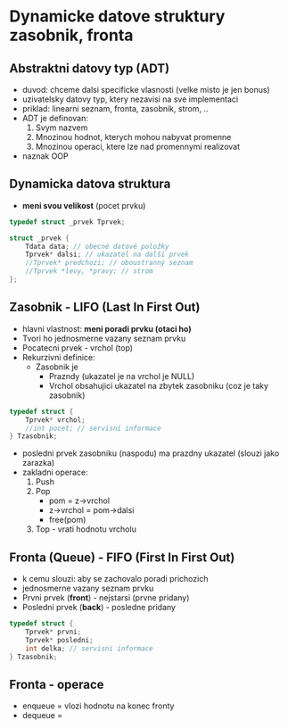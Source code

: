 # Dynamicke datove struktury zasobnik, fronta

## Abstraktni datovy typ (ADT)
- duvod: chceme dalsi specificke vlasnosti (velke misto je jen bonus)
- uzivatelsky datovy typ, ktery nezavisi na sve implementaci
- priklad: linearni seznam, fronta, zasobnik, strom, ..
- ADT je definovan:
    1. Svym nazvem
    2. Mnozinou hodnot, kterych mohou nabyvat promenne
    3. Mnozinou operaci, ktere lze nad promennymi realizovat
- naznak OOP

## Dynamicka datova struktura
- **meni svou velikost** (pocet prvku)

```c
typedef struct _prvek Tprvek;

struct _prvek {
    Tdata data; // obecně datové položky
    Tprvek* dalsi; // ukazatel na další prvek
    //Tprvek* predchozi; // oboustranný seznam
    //Tprvek *levy, *pravy; // strom
};
```

## Zasobnik - LIFO (Last In First Out)
- hlavni vlastnost: **meni poradi prvku (otaci ho)**
- Tvori ho jednosmerne vazany seznam prvku
- Pocatecni prvek - vrchol (top)
- Rekurzivni definice:
    * Zasobnik je
        * Prazndy (ukazatel je na vrchol je NULL)
        * Vrchol obsahujici ukazatel na zbytek zasobniku (coz je taky zasobnik)

```c
typedef struct {
    Tprvek* vrchol;
    //int pocet; // servisní informace
} Tzasobnik;
```

- posledni prvek zasobniku (naspodu) ma prazdny ukazatel (slouzi jako zarazka)
- zakladni operace:
    1. Push 
    2. Pop
        * pom = z->vrchol
        * z->vrchol = pom->dalsi
        * free(pom)
    3. Top - vrati hodnotu vrcholu

## Fronta (Queue) - FIFO (First In First Out)
- k cemu slouzi: aby se zachovalo poradi prichozich
- jednosmerne vazany seznam prvku
- Prvni prvek (**front**) - nejstarsi (prvne pridany)
- Posledni prvek (**back**) - posledne pridany

```c
typedef struct {
    Tprvek* prvni;
    Tprvek* posledni;
    int delka; // servisni informace
} Tzasobnik;
```

## Fronta - operace
- enqueue = vlozi hodnotu na konec fronty
- dequeue = 
